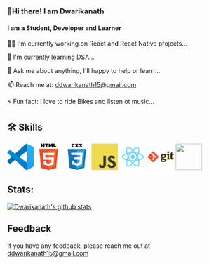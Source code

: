 
### 🚀Hi there! I am Dwarikanath

#### I am a Student, Developer and Learner


👩‍💻 I'm currently working on React and React Native projects...

🧠 I'm currently learning DSA...

💬 Ask me about anything, I'll happy to help or learn...

📫 Reach me at: ddwarikanath15@gmail.com

⚡️ Fun fact: I love to ride Bikes and listen ot music...


## 🛠 Skills

<img src="https://raw.githubusercontent.com/github/explore/80688e429a7d4ef2fca1e82350fe8e3517d3494d/topics/visual-studio-code/visual-studio-code.png" data-canonical-src="https://gyazo.com/eb5c5741b6a9a16c692170a41a49c858.png" width="60" height="60" />
<img src="https://raw.githubusercontent.com/github/explore/80688e429a7d4ef2fca1e82350fe8e3517d3494d/topics/html/html.png" data-canonical-src="https://raw.githubusercontent.com/github/explore/80688e429a7d4ef2fca1e82350fe8e3517d3494d/topics/html/html.png" width="60" height="60" />
<img src="https://raw.githubusercontent.com/github/explore/80688e429a7d4ef2fca1e82350fe8e3517d3494d/topics/css/css.png" data-canonical-src="https://gyazo.com/eb5c5741b6a9a16c692170a41a49c858.png" width="60" height="60" />
<img src="https://raw.githubusercontent.com/github/explore/80688e429a7d4ef2fca1e82350fe8e3517d3494d/topics/javascript/javascript.png" data-canonical-src="https://gyazo.com/eb5c5741b6a9a16c692170a41a49c858.png" width="60" height="60" />
<img src="https://raw.githubusercontent.com/github/explore/80688e429a7d4ef2fca1e82350fe8e3517d3494d/topics/react/react.png" data-canonical-src="https://gyazo.com/eb5c5741b6a9a16c692170a41a49c858.png" width="60" height="60" />
<img src="https://raw.githubusercontent.com/github/explore/80688e429a7d4ef2fca1e82350fe8e3517d3494d/topics/git/git.png" data-canonical-src="https://gyazo.com/eb5c5741b6a9a16c692170a41a49c858.png" width="60" height="60" />
<img src="https://static.djangoproject.com/img/logos/django-logo-positive.png" data-canonical-src="https://gyazo.com/eb5c5741b6a9a16c692170a41a49c858.png" width="60" height="60" />


## Stats:
[![Dwarikanath's github stats](https://github-readme-stats.vercel.app/api?username=Dwarikanath1502)](https://github.com/Dwarikanath1502/github-readme-stats)
## Feedback

If you have any feedback, please reach me out at ddwarikanath15@gmail.com
